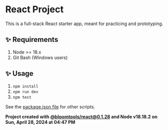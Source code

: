 # React Project

This is a full-stack React starter app, meant for practicing and prototyping.

## ✨ Requirements

1. Node >= 18.x
2. Git Bash (Windows users)

## ✨ Usage

1. `npm install`
2. `npm run dev`
3. `npm test`

See the [package.json file](./package.json) for other scripts.

**Project created with [@bloomtools/react@0.1.28](https://github.com/bloominstituteoftechnology/npm-tools-react) and Node v18.18.2 on Sun, April 28, 2024 at 04:47 PM**
